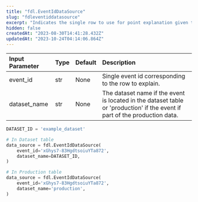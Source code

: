 ```yaml
---
title: "fdl.EventIdDataSource"
slug: "fdleventiddatasource"
excerpt: "Indicates the single row to use for point explanation given the Event ID."
hidden: false
createdAt: "2023-08-30T14:41:28.432Z"
updatedAt: "2023-10-24T04:14:06.864Z"
---
```

| Input Parameter | Type | Default | Description                                                                                                                |
| :-------------- | :--- | :------ | :------------------------------------------------------------------------------------------------------------------------- |
| event_id        | str  | None    | Single event id corresponding to the row to explain.                                                                       |
| dataset_name    | str  | None    | The dataset name if the event is located in the dataset table or 'production' if the event if part of the production data. |



```python Usage
DATASET_ID = 'example_dataset'

# In Dataset table
data_source = fdl.EventIdDataSource(
    event_id='xGhys7-83HgdtsoiuYTa872',
  	dataset_name=DATASET_ID,
)

# In Production table
data_source = fdl.EventIdDataSource(
    event_id='xGhys7-83HgdtsoiuYTa872',
  	dataset_name='production',
)
```